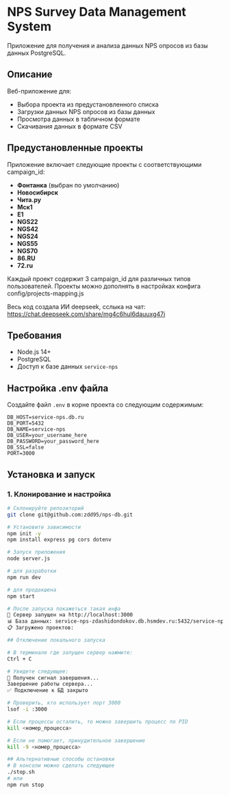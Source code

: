 # NPS Survey Data Management System

Приложение для получения и анализа данных NPS опросов из базы данных PostgreSQL.

## Описание

Веб-приложение для:
- Выбора проекта из предустановленного списка
- Загрузки данных NPS опросов из базы данных
- Просмотра данных в табличном формате
- Скачивания данных в формате CSV

## Предустановленные проекты

Приложение включает следующие проекты с соответствующими campaign_id:

- **Фонтанка** (выбран по умолчанию)
- **Новосибирск**
- **Чита.ру**
- **Мск1**
- **E1**
- **NGS22**
- **NGS42**
- **NGS24**
- **NGS55**
- **NGS70**
- **86.RU**
- **72.ru**

Каждый проект содержит 3 campaign_id для различных типов пользователей.
Проекты можно дополнять в настройках конфига config/projects-mapping.js

Весь код создала ИИ deepseek, сслыка на чат:
https://chat.deepseek.com/share/mg4c6hul6dauuxg47i

## Требования

- Node.js 14+
- PostgreSQL
- Доступ к базе данных `service-nps`

## Настройка .env файла

Создайте файл `.env` в корне проекта со следующим содержимым:
```env
DB_HOST=service-nps.db.ru
DB_PORT=5432
DB_NAME=service-nps
DB_USER=your_username_here
DB_PASSWORD=your_password_here
DB_SSL=false
PORT=3000
```

## Установка и запуск

### 1. Клонирование и настройка

```bash
# Склонируйте репозиторий
git clone git@github.com:zdd95/nps-db.git

# Установите зависимости
npm init -y
npm install express pg cors dotenv

# Запуск приложения
node server.js

# для разработки
npm run dev

# для продакшена
npm start

# После запуска покажеться такая инфа
🚀 Сервер запущен на http://localhost:3000
📊 База данных: service-nps-zdashidondokov.db.hsmdev.ru:5432/service-nps
📋 Загружено проектов:

## Отключение локального запуска

# В терминале где запущен сервер нажмите:
Ctrl + C

# Увидете следующее:
🛑 Получен сигнал завершения...
Завершение работы сервера...
✅ Подключение к БД закрыто

# Проверить, кто использует порт 3000
lsof -i :3000

# Если процессы осталить, то можно завершить процесс по PID
kill <номер_процесса>

# Если не помогает, принудительное завершение
kill -9 <номер_процесса>

## Альтернативные способы остановки
# В консоли можно сделать следующее
./stop.sh
# или
npm run stop


